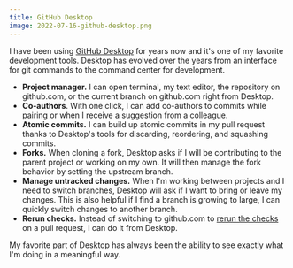 ```yaml
---
title: GitHub Desktop
image: 2022-07-16-github-desktop.png
---
```


I have been using [GitHub Desktop](https://desktop.github.com/) for years now and it's one of my favorite development tools. Desktop has evolved over the years from an interface for git commands to the command center for development.

- **Project manager.** I can open terminal, my text editor, the repository on github.com, or the current branch on github.com right from Desktop.
- **Co-authors**. With one click, I can add co-authors to commits while pairing or when I receive a suggestion from a colleague.
- **Atomic commits.** I can build up atomic commits in my pull request thanks to Desktop's tools for discarding, reordering, and squashing commits.
- **Forks.** When cloning a fork, Desktop asks if I will be contributing to the parent project or working on my own. It will then manage the fork behavior by setting the upstream branch.
- **Manage untracked changes.** When I'm working between projects and I need to switch branches, Desktop will ask if I want to bring or leave my changes. This is also helpful if I find a branch is growing to large, I can quickly switch changes to another branch.
- **Rerun checks.** Instead of switching to github.com to [rerun the checks](https://docs.github.com/en/desktop/contributing-and-collaborating-using-github-desktop/working-with-your-remote-repository-on-github-or-github-enterprise/viewing-and-re-running-checks-in-github-desktop) on a pull request, I can do it from Desktop.

My favorite part of Desktop has always been the ability to see exactly what I'm doing in a meaningful way.
